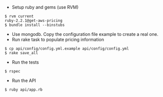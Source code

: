 
- Setup ruby and gems (use RVM)

```
$ rvm current
ruby-2.2.1@get-aws-pricing
$ bundle install --binstubs
```

- Use mongodb. Copy the configuration file example to create a real one.
- Run rake task to populate pricing information

```
$ cp api/config/config.yml.example api/config/config.yml
$ rake save_all
```

- Run the tests

```
$ rspec
```

- Run the API

```
$ ruby api/app.rb
```

